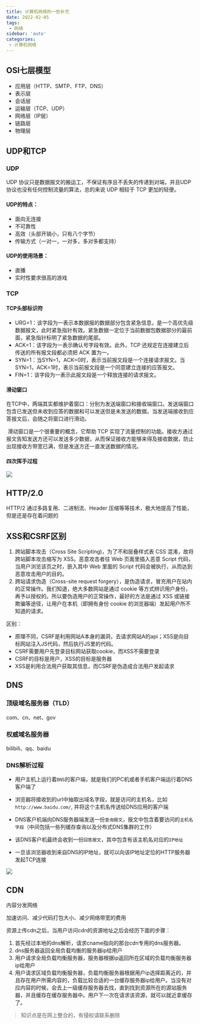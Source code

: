 ```yaml
---
title: 计算机网络的一些补充
date: 2022-02-05
tags:
 - 网络
sidebar: 'auto'
categories:
 - 计算机网络
---
```


## OSI七层模型

+ 应用层（HTTP、SMTP、FTP、DNS）
+ 表示层
+ 会话层
+ 运输层（TCP、UDP）
+ 网络层（IP层）
+ 链路层
+ 物理层

## UDP和TCP

### UDP

UDP 协议只是数据报文的搬运工，不保证有序且不丢失的传递到对端，并且UDP 协议也没有任何控制流量的算法，总的来说 UDP 相较于 TCP 更加的轻便。

#### UDP的特点：

+ 面向无连接
+ 不可靠性
+ 高效（头部开销小，只有八个字节）
+ 传输方式（一对一，一对多，多对多都支持）

#### UDP的使用场景：

+ 直播
+ 实时性要求很高的游戏

### TCP

#### TCP头部标识符

+ URG=1：该字段为一表示本数据报的数据部分包含紧急信息，是一个高优先级数据报文，此时紧急指针有效。紧急数据一定位于当前数据包数据部分的最前面，紧急指针标明了紧急数据的尾部。
+ ACK=1：该字段为一表示确认号字段有效。此外，TCP 还规定在连接建立后传送的所有报文段都必须把 ACK 置为一。
+ SYN=1：当SYN=1，ACK=0时，表示当前报文段是一个连接请求报文。当SYN=1，ACK=1时，表示当前报文段是一个同意建立连接的应答报文。
+ FIN=1：该字段为一表示此报文段是一个释放连接的请求报文。

#### 滑动窗口

​		在TCP中，两端其实都维护着窗口：分别为发送端窗口和接收端窗口。发送端窗口包含已发送但未收到应答的数据和可以发送但是未发送的数据。当发送端接收到应答报文后，会随之将窗口进行滑动。

​		滑动窗口是一个很重要的概念，它帮助 TCP 实现了流量控制的功能。接收方通过报文告知发送方还可以发送多少数据，从而保证接收方能够来得及接收数据，防止出现接收方带宽已满，但是发送方还一直发送数据的情况。

#### 四次挥手过程

![](https://.com/lty121918/blog-image/raw/master/img/20220204233449.png)

## HTTP/2.0

HTTP/2 通过多路复用、二进制流、Header 压缩等等技术，极大地提高了性能，但是还是存在着问题的

## XSS和CSRF区别

1. 跨站脚本攻击（Cross Site Scripting)，为了不和层叠样式表 CSS 混淆，故将跨站脚本攻击缩写为 XSS。恶意攻击者往 Web 页面里插入恶意 Script 代码，当用户浏览该页之时，嵌入其中 Web 里面的 Script 代码会被执行，从而达到恶意攻击用户的目的。
2. 跨站请求伪造（Cross-site request forgery），是伪造请求，冒充用户在站内的正常操作。我们知道，绝大多数网站是通过 cookie 等方式辨识用户身份，再予以授权的。所以要伪造用户的正常操作，最好的方法是通过 XSS 或链接欺骗等途径，让用户在本机（即拥有身份 cookie 的浏览器端）发起用户所不知道的请求。

区别：

- 原理不同，CSRF是利用网站A本身的漏洞，去请求网站A的api；XSS是向目标网站注入JS代码，然后执行JS里的代码。
- CSRF需要用户先登录目标网站获取cookie，而XSS不需要登录
- CSRF的目标是用户，XSS的目标是服务器
- XSS是利用合法用户获取其信息，而CSRF是伪造成合法用户发起请求

## DNS

### 顶级域名服务器（TLD）

com、cn、net、gov

### 权威域名服务器

bilibili、qq、baidu

### DNS解析过程

+ 用户主机上运行着`DNS`的客户端，就是我们的PC机或者手机客户端运行着DNS客户端了

+ 浏览器将接收到的url中抽取出域名字段，就是访问的主机名，比如`http://www.baidu.com/`, 并将这个主机名传送给DNS应用的客户端

+ DNS客户机端向DNS服务器端发送一份`查询报文`，报文中包含着要访问的`主机名字段`（中间包括一些列缓存查询以及分布式DNS集群的工作）

+ 该DNS客户机最终会收到一份`回答报文`，其中包含有该主机名对应的`IP地址`

+ 一旦该浏览器收到来自DNS的IP地址，就可以向该IP地址定位的HTTP服务器发起TCP连接

![](https://.com/ekzodia_lty/blog-image/raw/master/img/20220204234852.png)

## CDN

内容分发网络

加速访问、减少代码打包大小、减少网络带宽的费用

资源上传cdn之后，当用户访问cdn的资源地址之后会经历下面的步骤：

1. 首先经过本地的dns解析，请求cname指向的那台cdn专用的dns服务器。
2. dns服务器返回全局负载均衡的服务器ip给用户
3. 用户请求全局负载均衡服务器，服务器根据ip返回所在区域的负载均衡服务器ip给用户
4. 用户请求区域负载均衡服务器，负载均衡服务器根据用户ip选择距离近的，并且存在用户所需内容的，负载比较合适的一台缓存服务器ip给用户。当没有对应内容的时候，会去上一级缓存服务器去找，直到找到资源所在的源站服务器，并且缓存在缓存服务器中。用户下一次在请求该资源，就可以就近拿缓存了。

> 知识点是在网上整合的，有侵权请联系删除